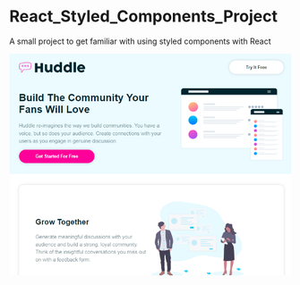 # React_Styled_Components_Project
A small project to get familiar with using styled components with React 


![huddle frontend website](/public/images/screen.PNG 'huddle')
